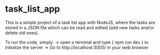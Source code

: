 # task_list_app
This is a simple project of a task list app with NodeJS, where the tasks are stored in a JSON file  which can be read and edited (add new tasks and/or delete old ones). 

To run the code, simply:
-> open a terminal and type { npm run dev } to initialize the server
-> Go to http://localhost:3000/ in your web browser
